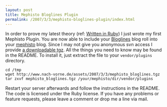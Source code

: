 ```yaml
--- 
layout: post
title: Mephisto Bloglines Plugin
permalink: /2007/3/3/mephisto-bloglines-plugin/index.html
---
```

<p>In order to prove my latest theory (ref: <a href="http://www.nach-vorne.de/2007/3/1/written-in-ruby">Written in Ruby</a>) I just wrote my first Mephisto Plugin. You are now able to include your <a href="http://www.bloglines.com">Bloglines</a> blog roll into your <a href="http://www.mephistoblog.com">mephisto</a> blog. Since I may not give you anonymous svn access I provide <a href="http://www.nach-vorne.de/assets/2007/3/3/mephisto_bloglines.tgz">a downloadable tgz</a>. All the things you need to know may be found in the README. To install it, just extract the file to your <code>vendor/plugins</code> directory.</p>

    cd /tmp
    wget http://www.nach-vorne.de/assets/2007/3/3/mephisto_bloglines.tgz
    tar zxvf mephisto_bloglines.tgz /your/mephisto/dir/vendor/plugins

<p>Restart your server afterwards and follow the instructions in the README. The code is licensed under the Ruby license. If you have any problems or feature requests, please leave a comment or drop me a line via mail.</p>

